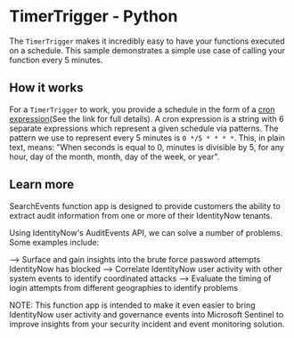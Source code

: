 # TimerTrigger - Python

The `TimerTrigger` makes it incredibly easy to have your functions executed on a schedule. This sample demonstrates a simple use case of calling your function every 5 minutes.

## How it works

For a `TimerTrigger` to work, you provide a schedule in the form of a [cron expression](https://en.wikipedia.org/wiki/Cron#CRON_expression)(See the link for full details). A cron expression is a string with 6 separate expressions which represent a given schedule via patterns. The pattern we use to represent every 5 minutes is `0 */5 * * * *`. This, in plain text, means: "When seconds is equal to 0, minutes is divisible by 5, for any hour, day of the month, month, day of the week, or year".

## Learn more

SearchEvents function app is designed to provide customers the ability to extract audit information from one or more of their IdentityNow tenants.

Using IdentityNow's AuditEvents API, we can solve a number of problems. Some examples include:

--> Surface and gain insights into the brute force password attempts IdentityNow has blocked --> Correlate IdentityNow user activity with other system events to identify coordinated attacks --> Evaluate the timing of login attempts from different geographies to identify problems

NOTE: This function app is intended to make it even easier to bring IdentityNow user activity and governance events into Microsoft Sentinel to improve insights from your security incident and event monitoring solution.
